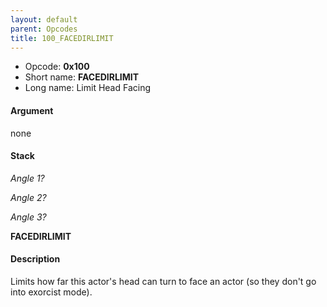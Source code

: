 ```yaml
---
layout: default
parent: Opcodes
title: 100_FACEDIRLIMIT
---
```


-   Opcode: **0x100**
-   Short name: **FACEDIRLIMIT**
-   Long name: Limit Head Facing

#### Argument

none

#### Stack

  
*Angle 1?*

*Angle 2?*

*Angle 3?*

**FACEDIRLIMIT**

#### Description

Limits how far this actor's head can turn to face an actor (so they don't go into exorcist mode).
